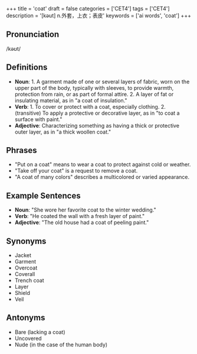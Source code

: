 +++
title = 'coat'
draft = false
categories = ['CET4']
tags = ['CET4']
description = '[kəut] n.外套，上衣；表皮'
keywords = ['ai words', 'coat']
+++

## Pronunciation
/kəʊt/

## Definitions
- **Noun**: 1. A garment made of one or several layers of fabric, worn on the upper part of the body, typically with sleeves, to provide warmth, protection from rain, or as part of formal attire. 2. A layer of fat or insulating material, as in "a coat of insulation."
- **Verb**: 1. To cover or protect with a coat, especially clothing. 2. (transitive) To apply a protective or decorative layer, as in "to coat a surface with paint."
- **Adjective**: Characterizing something as having a thick or protective outer layer, as in "a thick woollen coat."

## Phrases
- "Put on a coat" means to wear a coat to protect against cold or weather.
- "Take off your coat" is a request to remove a coat.
- "A coat of many colors" describes a multicolored or varied appearance.

## Example Sentences
- **Noun**: "She wore her favorite coat to the winter wedding."
- **Verb**: "He coated the wall with a fresh layer of paint."
- **Adjective**: "The old house had a coat of peeling paint."

## Synonyms
- Jacket
- Garment
- Overcoat
- Coverall
- Trench coat
- Layer
- Shield
- Veil

## Antonyms
- Bare (lacking a coat)
- Uncovered
- Nude (in the case of the human body)
